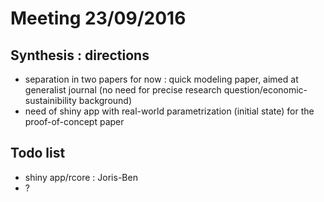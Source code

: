 
# Meeting 23/09/2016

## Synthesis : directions

 * separation in two papers for now : quick modeling paper, aimed at generalist journal (no need for precise research question/economic-sustainibility background)
 * need of shiny app with real-world parametrization (initial state) for the proof-of-concept paper


## Todo list

  * shiny app/rcore : Joris-Ben
  * ?
